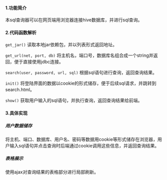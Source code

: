 #### 1.功能简介
本sql查询器可以在网页端用浏览器连接hive数据库，并进行sql查询。  

#### 2.代码函数解析
```get_jar()```
读取本地jar依赖包，并以列表形式返回地址。  
  
```get_url(net, port, db)```
将主机名，端口号，数据库名组合成一个string并返回，便于直接使用jdbc连接。  
  
```search(user, password, url, sql)```
根据sql语句进行查询，返回查询结果。  
  
```init()```
将登陆界面的数据以cookie的形式储存，便于后续sql请求，并跳转到search.html。  

```show()```
获取用户输入的sql语句，并执行查询，返回查询结果给前端。    

#### 3.具体实现
##### 用户数据储存
将主机、端口、数据库、用户名、密码等数据用cookie等形式储存在浏览器，用户输入sql语句并点击查询时后端通过cookie调用这些信息，并返回查询结果。
##### 表格展示
使用ajax对查询结果的表格部分进行局部刷新。
